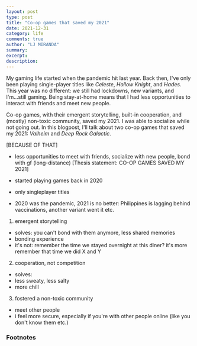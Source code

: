 ```yaml
---
layout: post
type: post
title: "Co-op games that saved my 2021"
date: 2021-12-31
category: life
comments: true
author: "LJ MIRANDA"
summary: 
excerpt: 
description: 
---
```



<span class="firstcharacter">M</span>y gaming life started when the pandemic
hit last year. Back then, I've only been playing single-player titles like
*Celeste*, *Hollow Knight*, and *Hades*. This year was no different: we still
had lockdowns, new variants, and I'm...still gaming. Being stay-at-home means
that I had less opportunities to interact with friends and meet new people.

Co-op games, with their emergent storytelling, built-in cooperation, and
(mostly) non-toxic community, saved my 2021. I was able to socialize while not
going out. In this blogpost, I'll talk about two co-op games that saved my
2021: *Valheim* and *Deep Rock Galactic*.



[BECAUSE OF THAT] 
- less opportunities to meet with friends, socialize with new people, bond with gf (long-distance)
[Thesis statement: CO-OP GAMES SAVED MY 2021]

- started playing games back in 2020
- only singleplayer titles 
- 2020 was the pandemic, 2021 is no better: Philippines is lagging behind vaccinations, another variant went it etc.


1. emergent storytelling
- solves: you can't bond with them anymore, less shared memories
- bonding experience
- it's not: remember the time we stayed overnight at this diner? it's more remember that time we did X and Y

2. cooperation, not competition
- solves: 
- less sweaty, less salty
- more chill

3. fostered a non-toxic community
- meet other people
- i feel more secure, especially if you're with other people online (like you don't know them etc.)

### Footnotes
